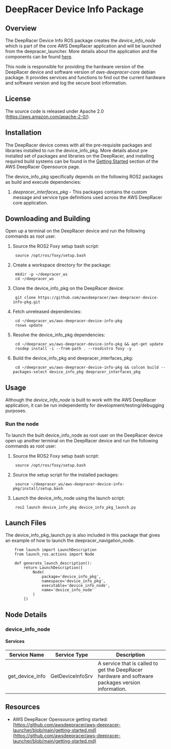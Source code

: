 # DeepRacer Device Info Package

## Overview

The DeepRacer Device Info ROS package creates the *device_info_node* which is part of the core AWS DeepRacer application and will be launched from the deepracer_launcher. More details about the application and the components can be found [here](https://github.com/awsdeepracer/aws-deepracer-launcher).

This node is responsible for providing the hardware version of the DeepRacer device and software version of *aws-deepracer-core* debian package. It provides services and functions to find out the current hardware and software version and log the secure boot information. 

## License

The source code is released under Apache 2.0 (https://aws.amazon.com/apache-2-0/).

## Installation

The DeepRacer device comes with all the pre-requisite packages and libraries installed to run the device_info_pkg. More details about pre installed set of packages and libraries on the DeepRacer, and installing required build systems can be found in the [Getting Started](https://github.com/awsdeepracer/aws-deepracer-launcher/blob/main/getting-started.md) section of the AWS DeepRacer Opensource page.

The device_info_pkg specifically depends on the following ROS2 packages as build and execute dependencies:

1. *deepracer_interfaces_pkg* - This packages contains the custom message and service type definitions used across the AWS DeepRacer core application.

## Downloading and Building

Open up a terminal on the DeepRacer device and run the following commands as root user.

1. Source the ROS2 Foxy setup bash script:

        source /opt/ros/foxy/setup.bash 

1. Create a workspace directory for the package:

        mkdir -p ~/deepracer_ws
        cd ~/deepracer_ws

1. Clone the device_info_pkg on the DeepRacer device:

        git clone https://github.com/awsdeepracer/aws-deepracer-device-info-pkg.git

1. Fetch unreleased dependencies:

        cd ~/deepracer_ws/aws-deepracer-device-info-pkg
        rosws update

1. Resolve the device_info_pkg dependencies:

        cd ~/deepracer_ws/aws-deepracer-device-info-pkg && apt-get update
        rosdep install -i --from-path . --rosdistro foxy -y

1. Build the device_info_pkg and deepracer_interfaces_pkg:

        cd ~/deepracer_ws/aws-deepracer-device-info-pkg && colcon build --packages-select device_info_pkg deepracer_interfaces_pkg

## Usage

Although the *device_info_node* is built to work with the AWS DeepRacer application, it can be run independently for development/testing/debugging purposes.

### Run the node

To launch the built device_info_node as root user on the DeepRacer device open up another terminal on the DeepRacer device and run the following commands as root user:

1. Source the ROS2 Foxy setup bash script:

        source /opt/ros/foxy/setup.bash 

1. Source the setup script for the installed packages:

        source ~/deepracer_ws/aws-deepracer-device-info-pkg/install/setup.bash 

1. Launch the device_info_node using the launch script:

        ros2 launch device_info_pkg device_info_pkg_launch.py

## Launch Files

The  device_info_pkg_launch.py is also included in this package that gives an example of how to launch the deepracer_navigation_node.

        from launch import LaunchDescription
        from launch_ros.actions import Node

        def generate_launch_description():
            return LaunchDescription([
                Node(
                    package='device_info_pkg',
                    namespace='device_info_pkg',
                    executable='device_info_node',
                    name='device_info_node'
                )
            ])


## Node Details

### device_info_node

#### Services

| Service Name | Service Type | Description |
| ---------- | ------------ | ----------- |
|get_device_info|GetDeviceInfoSrv|A service that is called to get the DeepRacer hardware and software packages version information.|

## Resources

* AWS DeepRacer Opensource getting started: [https://github.com/awsdeepracer/aws-deepracer-launcher/blob/main/getting-started.md](https://github.com/awsdeepracer/aws-deepracer-launcher/blob/main/getting-started.md)